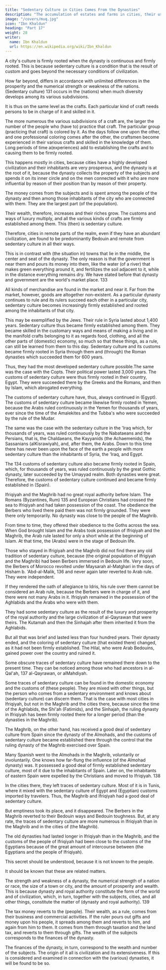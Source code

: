 ```yaml
---
title: "Sedentary Culture in Cities Comes From the Dynasties"
description: "The accumulation of estates and farms in cities, their uses and yields"
image: "/covers/muq.jpg"
icon: "Ibn Khaldun"
heading: "Part 17"
weight: 28
writer:
  name: Ibn Khaldun
  url: https://en.wikipedia.org/wiki/Ibn_Khaldun
---
```



A city's culture is firmly rooted when the dynasty is continuous and firmly rooted. This is because sedentary culture is a condition that is the result of custom and goes beyond the necessary conditions of civilization. 

How far beyond, differs in accordance with unlimited differences in the prosperity and the numerical strength or weakness of the nations. (Sedentary culture) 131 occurs in the (nations) when much diversity develops among its various subdivisions. 

It is thus on the same level as the crafts. Each particular kind of craft needs persons to be in charge of it and skilled in it. 

The more numerous the various subdivisions of a craft are, the larger the number of the people who (have to) practice that craft. The particular group (practicing that craft) is colored by it. As the days follow one upon the other,
and one professional coloring comes after the other, the craftsmen become experienced in their various crafts and skilled in the knowledge of them. Long periods of time a(experiences) add to establishing the crafts and to causing them to be firmly rooted.


This <!-- 132 --> happens mostly in cities, because cities have a highly developed civilization and their inhabitants are very prosperous, and the dynasty is at the root of it, because the dynasty collects the property of the subjects and spends it on its inner circle and on the men connected with it who are more influential by reason of their position than by reason of their property. 

The money comes from the subjects and is spent among the people of the dynasty and then among those inhabitants of
the city who are connected with them. They are the largest part (of the population).

Their wealth, therefore, increases and their riches grow. The customs and ways of luxury multiply, and all the various kinds of crafts are firmly established among them. This (then) is sedentary culture.

Therefore, cities in remote parts of the realm, even if they have an abundant civilization, are found to be predominantly Bedouin and remote from sedentary culture in all their ways. 

This is in contrast with (the situation in) towns that lie in the middle, the center and seat of the dynasty. The only reason is that the government is near them and pours its money into them, like the water (of a river) that makes green everything around it, and fertilizes the soil adjacent to it, while in the distance everything remains dry. We have stated before that dynasty and government are the world's market place. 133 

All kinds of merchandise are found in the market and near it. Far from the market, however, goods are altogether non-existent. As a particular dynasty continues to rule and its rulers succeed each other in a particular city, sedentary culture becomes increasingly firmly established and rooted among the inhabitants of that city.

This may be exemplified by the Jews. Their rule in Syria lasted about 1,400 years. Sedentary culture thus became firmly established among them. They became skilled in the customary ways and means of making a living and in the manifold
crafts belonging to it as regards food, clothing, and all the other parts of (domestic) economy, so much so that these things, as a rule, can still be learned from them to this day. Sedentary culture and its customs became firmly rooted in Syria through
them and (through) the Roman dynasties which succeeded them for 600 years. 

Thus, they had the most developed sedentary culture possible.The same was the case with the Copts. Their political power lasted 3,000 years. The customs of sedentary culture were thus firmly rooted in their country, Egypt. They were succeeded there by the Greeks and the Romans, and then by Islam, which abrogated everything. 

The customs of sedentary culture have, thus, always continued in (Egypt).
The customs of sedentary culture became likewise firmly rooted in Yemen, because the Arabs ruled continuously in the Yemen for thousands of years, ever since the time of the Amalekites and the Tubba's who were succeeded by the rule of the Mudar.

The same was the case with the sedentary culture in the 'Iraq which, for thousands of years, was ruled continuously by the Nabataeans and the Persians, that is, the Chaldaeans, the Kayyanids (the Achaemenids), the Sassanians (alKisrawiyah),
and, after them, the Arabs. Down to this time there has never been upon the face of the earth a people with more sedentary culture than the inhabitants of Syria, the 'Iraq, and Egypt.

The 134 customs of sedentary culture also became firmly rooted in Spain, which, for thousands of years, was ruled continuously by the great Gothic dynasty, later succeeded by the Umayyad realm. Both dynasties were great. Therefore, the customs of sedentary culture continued and became firmly established in (Spain). 

Ifriqiyah and the Maghrib had no great royal authority before Islam. The Romans (Byzantines, Rum) 135 and European Christians had crossed the sea to Ifriqiyah and had taken possession of the coast. The obedience the Berbers who lived there paid them was not firmly grounded. They were there only temporarily. No dynasty was close to the people of the Maghrib. 

From time to time, they offered their obedience to the Goths across the sea. When God brought Islam and the Arabs
took possession of Ifriqiyah and the Maghrib, the Arab rule lasted for only a short while at the beginning of Islam. At that time, the (Arabs) were in the stage of Bedouin life. 

Those who stayed in Ifrigiyah and the Maghrib did not find there any old tradition of sedentary culture, because (the original population of Ifrigiyah and the Maghrib) had been Berbers immersed in Bedouin life. Very soon, the Berbers of
Morocco revolted under Maysarah al-Matghari in the days of Hisham b. 'Abd-al-Malik, 136 and never again later reverted to Arab rule. They were independent. 

If they rendered the oath of allegiance to Idris, his rule over them cannot be considered
an Arab rule, because the Berbers were in charge of it, and there were not many Arabs in it. Ifriqiyah remained in the possession of the Aghlabids and the Arabs who were with them. 

They had some sedentary culture as the result of the luxury and prosperity of the royal authority and the large civilization of al-Qayrawan that were theirs. The Kutamah and then the Sinhajah after them inherited it from the Aghlabids. 

But all that was brief and lasted less than four hundred years. Their dynasty ended, and the coloring of sedentary culture (that existed there) changed, as it had not been firmly established. The Hilal, who were Arab Bedouins, gained power over the country and ruined it.


Some obscure traces of sedentary culture have remained there down to the present time. They can be noticed among those who had ancestors in al-Qal'ah, 137 al-Qayrawan, or alMahdiyah. 

Some traces of sedentary culture can be found in the domestic economy and the customs of (these people). They are mixed with other things, but the person who comes from a sedentary environment and knows about (sedentary culture) can discern them. That is the case with most cities in Ifriqiyah, but not in the Maghrib and the cities there, because since the time of the Aghlabids,
the Shi'ah (Fatimids), and the Sinhajah, the ruling dynasty in Ifriqiyah has been firmly rooted there for a longer period (than the dynasties in the Maghrib).


The Maghrib, on the other hand, has received a good deal of sedentary culture from Spain since the dynasty of the Almohads, and the customs of sedentary culture became established there through the control that the ruling dynasty of the
Maghrib exercised over Spain. 

Many Spanish went to the Almohads in the Maghrib, voluntarily or involuntarily. One knows how far-flung the influence (of the Almohad dynasty) was. It possessed a good deal of firmly established sedentary culture, most of it due to the inhabitants of Spain. Later on, the inhabitants of eastern Spain were expelled by the Christians and moved to
Ifriqiyah. 138 

In the cities there, they left traces of sedentary culture. Most of it is in Tunis, where it mixed with the sedentary culture of Egypt and (Egyptian) customs imported by travelers. Thus, the Maghrib and Ifriqiyah had a good deal of sedentary culture. 

But emptiness took its place, and it disappeared. The Berbers in the Maghrib reverted to their Bedouin ways and Bedouin toughness. But, at any rate, the traces of sedentary culture are more numerous in Ifriqiyah than in the Maghrib and in the cities of (the Maghrib). 

The old dynasties had lasted longer in Ifriqiyah than in the Maghrib, and the customs of the people of Ifriqiyah had been close to the customs of the Egyptians because of the great amount of intercourse between (the Egyptians and the people of Ifriqiyah).


This secret should be understood, because it is not known to the people. 

It should be known that these are related matters. 

The strength and weakness of a dynasty, the numerical strength of a nation or race, the size of a town or city, and the
amount of prosperity and wealth. This is because dynasty and royal authority constitute the form of the world and of civilization, which, in turn, together with the subjects, cities, and all other things, constitute the matter of (dynasty and royal authority). 139 

The tax money reverts to the (people). Their wealth, as a rule, comes from their business and commercial activities. If the ruler pours out gifts and money upon his people, it spreads among them and reverts to him, and again from him to
them. It comes from them through taxation and the land tax, and reverts to them through gifts. The wealth of the subjects corresponds to the finances of the dynasty. 

The finances of the dynasty, in turn, correspond to the wealth and number of the subjects. The origin of it all is civilization and its extensiveness. If this is considered and examined in connection with the (various) dynasties, it will be found to be so.
<!-- "God decides, and no one can change His decision." 140 -->
